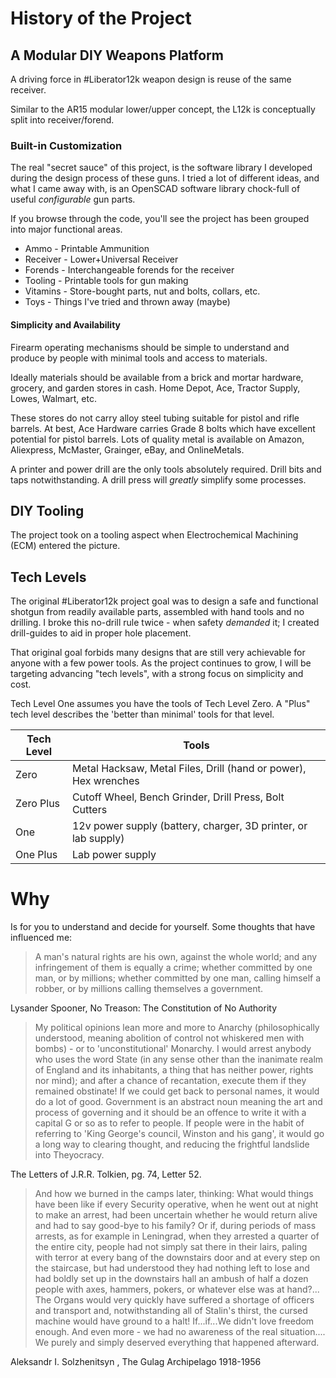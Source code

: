 # History of the Project

## A Modular DIY Weapons Platform
A driving force in \#Liberator12k weapon design is reuse of the same receiver.

Similar to the AR15 modular lower/upper concept, the L12k is conceptually split into receiver/forend.

### Built-in Customization
The real "secret sauce" of this project, is the software library I developed
during the design process of these guns. I tried a lot of different ideas,
and what I came away with, is an OpenSCAD software library chock-full of
useful *configurable* gun parts.

If you browse through the code, you'll see the project has been grouped into
major functional areas.

  * Ammo - Printable Ammunition
  * Receiver - Lower+Universal Receiver
  * Forends - Interchangeable forends for the receiver
  * Tooling - Printable tools for gun making
  * Vitamins - Store-bought parts, nut and bolts, collars, etc.
  * Toys - Things I've tried and thrown away (maybe)

#### Simplicity and Availability
Firearm operating mechanisms should be simple to understand and produce by
people with minimal tools and access to materials.

Ideally materials should be available from a brick and mortar hardware, grocery, and garden stores in cash. Home Depot, Ace, Tractor Supply, Lowes, Walmart, etc.

These stores do not carry alloy steel tubing suitable for pistol and
rifle barrels. At best, Ace Hardware carries Grade 8 bolts which have excellent
potential for pistol barrels. Lots of quality metal is available on
Amazon, Aliexpress, McMaster, Grainger, eBay, and OnlineMetals.

A printer and power drill are the only tools absolutely required.
Drill bits and taps notwithstanding.
A drill press will *greatly* simplify some processes.

## DIY Tooling
The project took on a tooling aspect when Electrochemical Machining (ECM)
entered the picture.

## Tech Levels
The original \#Liberator12k project goal was to design a safe and
functional shotgun from readily available parts, assembled with hand tools
and no drilling. I broke this no-drill rule twice - when safety *demanded* it;
I created drill-guides to aid in proper hole placement.

That original goal forbids many designs that are still very achievable for
anyone with a few power tools. As the project continues to grow, I will be
targeting advancing "tech levels", with a strong focus on simplicity and cost.

Tech Level One assumes you have the tools of Tech Level Zero.
A "Plus" tech level describes the 'better than minimal' tools for that level.

| Tech Level | Tools                                                           |
|------------|-----------------------------------------------------------------|
| Zero       | Metal Hacksaw, Metal Files,  Drill (hand or power), Hex wrenches|
| Zero Plus  | Cutoff Wheel, Bench Grinder, Drill Press, Bolt Cutters          |
| One        | 12v power supply (battery, charger, 3D printer, or lab supply)  |
| One Plus   | Lab power supply                                                |

# Why
Is for you to understand and decide for yourself. Some thoughts that have influenced me:

> A man's natural rights are his own, against the whole world; and any infringement of them is equally a crime; whether committed by one man, or by millions; whether committed by one man, calling himself a robber, or by millions calling themselves a government.

Lysander Spooner, No Treason: The Constitution of No Authority

> My political opinions lean more and more to Anarchy (philosophically understood, meaning abolition of control not whiskered men with bombs) - or to 'unconstitutional' Monarchy. I would arrest anybody who uses the word State (in any sense other than the inanimate realm of England and its inhabitants, a thing that has neither power, rights nor mind); and after a chance of recantation, execute them if they remained obstinate! If we could get back to personal names, it would do a lot of good. Government is an abstract noun meaning the art and process of governing and it should be an offence to write it with a capital G or so as to refer to people. If people were in the habit of referring to 'King George's council, Winston and his gang', it would go a long way to clearing thought, and reducing the frightful landslide into Theyocracy.

The Letters of J.R.R. Tolkien, pg. 74, Letter 52.

> And how we burned in the camps later, thinking: What would things have been like if every Security operative, when he went out at night to make an arrest, had been uncertain whether he would return alive and had to say good-bye to his family? Or if, during periods of mass arrests, as for example in Leningrad, when they arrested a quarter of the entire city, people had not simply sat there in their lairs, paling with terror at every bang of the downstairs door and at every step on the staircase, but had understood they had nothing left to lose and had boldly set up in the downstairs hall an ambush of half a dozen people with axes, hammers, pokers, or whatever else was at hand?... The Organs would very quickly have suffered a shortage of officers and transport and, notwithstanding all of Stalin's thirst, the cursed machine would have ground to a halt! If...if...We didn't love freedom enough. And even more - we had no awareness of the real situation.... We purely and simply deserved everything that happened afterward.

Aleksandr I. Solzhenitsyn , The Gulag Archipelago 1918-1956
